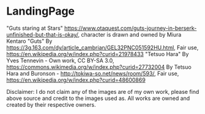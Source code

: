 # LandingPage
"Guts staring at Stars" https://www.otaquest.com/guts-journey-in-berserk-unfinished-but-that-is-okay/, character is drawn and owned by Miura Kentaro
"Guts" By https://3g.163.com/dy/article_cambrian/GEL32PNC051592HU.html, Fair use, https://en.wikipedia.org/w/index.php?curid=21978433
"Tetsuo Hara" By Yves Tennevin - Own work, CC BY-SA 3.0, https://commons.wikimedia.org/w/index.php?curid=27732004
By Tetsuo Hara and Buronson - http://tokiwa-so.net/news/room/593/, Fair use, https://en.wikipedia.org/w/index.php?curid=48600869

Disclaimer: I do not claim any of the images are of my own work, please find above source and credit to the images used as. All works are owned and created by their respective owners.
